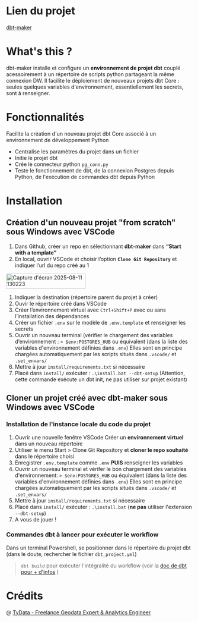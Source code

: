 # Lien du projet

[dbt-maker](https://github.com/TyData29/dbt-maker)

# What's this ?

dbt-maker installe et configure un **environnement de projet dbt** couplé acessoirement à un répertoire de scripts python partageant la même connexion DW.
Il facilite le déploiement de nouveaux projets dbt Core : seules quelques variables d'environnement, essentiellement les secrets, sont à renseigner.

# Fonctionnalités 

Facilite la création d'un nouveau projet dbt Core associé à un environnement de développement Python
- Centralise les paramètres du projet dans un fichier 
- Initie le projet dbt
- Crée le connecteur python `pg_conn.py`
- Teste le fonctionnement de dbt, de la connexion Postgres depuis Python, de l'exécution de commandes dbt depuis Python

# Installation

## Création d'un nouveau projet "from scratch" sous Windows avec VSCode
1. Dans Github, créer un repo en sélectionnant **dbt-maker**  dans **“Start with a template”**
2. En local, ouvrir VSCode et choisir l’option **`Clone Git Repository`** et indiquer l’url du repo créé au 1

<img width="214" height="41" alt="Capture d'écran 2025-08-11 130223" src="https://github.com/user-attachments/assets/19f9f536-57e6-44c8-ab30-4938b7f5e514" />


1.  Indiquer la destination (répertoire parent du projet à créer)
2. Ouvir le répertoire créé dans VSCode
3. Créer l’environnement virtuel avec `Ctrl+Shift+P` avec ou sans l’installation des dépendances
4. Créer un fichier `.env` sur le modèle de `.env.template` et renseigner les secrets
5. Ouvrir un nouveau terminal (vérifier le chargement des variables d’environnement : `> $env:POSTGRES_HUB` ou équivalent (dans la liste des variables d'environnement définies dans `.env`)
   Elles sont en principe chargées automatiquement par les scripts situés dans `.vscode/` et `.set_envars/`
6. Mettre à jour `install/requirements.txt` si nécessaire 
7. Placé dans `install/` exécuter : `.\install.bat --dbt-setup` (Attention, cette commande exécute un dbt init, ne pas utiliser sur projet existant)

## Cloner un projet créé avec dbt-maker sous Windows avec VSCode

### Installation de l'instance locale du code du projet
1. Ouvrir une nouvelle fenêtre VSCode
Créer un **environnement virtuel** dans un nouveau répertoire
2. Utiliser le menu Start > Clone Git Repository et **cloner le repo souhaité** dans le répertoire choisi
2. Enregistrer `.env.template` comme `.env` **PUIS** renseigner les variables
3. Ouvrir un nouveau terminal et vérifer le bon chargement des variables d'environnement: `> $env:POSTGRES_HUB` ou équivalent (dans la liste des variables d'environnement définies dans `.env`) 
   Elles sont en principe chargées automatiquement par les scripts situés dans `.vscode/` et `.set_envars/`
4. Mettre à jour `install/requirements.txt` si nécessaire 
5. Placé dans `install/` exécuter : `.\install.bat` (**ne pas** utiliser l'extension `--dbt-setup`)
6. A vous de jouer !

### Commandes dbt à lancer pour exécuter le workflow
Dans un terminal Powershell, se positionner dans le répertoire du projet dbt (dans le doute, rechercher le fichier `dbt_project.yml`)
> `dbt build` pour exécuter l'intégralité du workflow (voir la [doc de dbt pour + d'infos](https://docs.getdbt.com/docs/introduction) )

# Crédits
@ [TyData - Freelance Geodata Expert & Analytics Engineer](https://github.com/TyData29)
